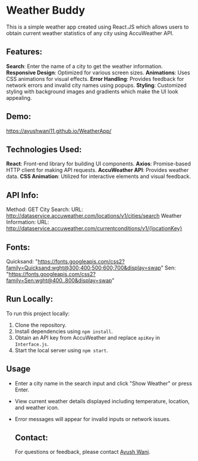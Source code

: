 # Weather Buddy

This is a simple weather app created using React.JS which allows users to obtain current weather statistics of any city using AccuWeather API.

## Features:

**Search**: Enter the name of a city to get the weather information.
**Responsive Design**: Optimized for various screen sizes.
**Animations**: Uses CSS animations for visual effects.
**Error Handling**: Provides feedback for network errors and invalid city names using popups.
**Styling**: Customized styling with background images and gradients which make the UI look appealing.

## Demo:

https://ayushwani11.github.io/WeatherApp/

## Technologies Used:

**React**: Front-end library for building UI components.
**Axios**: Promise-based HTTP client for making API requests.
**AccuWeather API**: Provides weather data.
**CSS Animation**: Utilized for interactive elements and visual feedback.

## API Info:

Method: GET
City Search:
URL: http://dataservice.accuweather.com/locations/v1/cities/search
Weather Information:
URL: http://dataservice.accuweather.com/currentconditions/v1/{locationKey}

## Fonts:
Quicksand: "https://fonts.googleapis.com/css2?family=Quicksand:wght@300;400;500;600;700&display=swap"
Sen: "https://fonts.googleapis.com/css2?family=Sen:wght@400..800&display=swap"

## Run Locally:

To run this project locally:
1. Clone the repository.
2. Install dependencies using `npm install`.
3. Obtain an API key from AccuWeather and replace `apiKey` in `Interface.js`.
4. Start the local server using `npm start`.

## Usage

- Enter a city name in the search input and click "Show Weather" or press Enter.
- View current weather details displayed including temperature, location, and weather icon.
- Error messages will appear for invalid inputs or network issues.

  ## Contact:

  For questions or feedback, please contact [Ayush Wani](mailto:ayushwani97@gmail.com).
